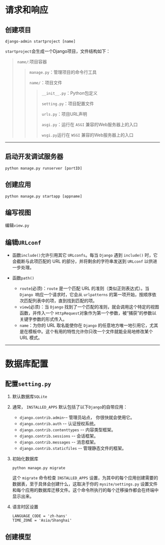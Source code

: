 # 请求和响应

## 创建项目

```django
django-admin startproject [name]
```

`startproject`会生成一个Django项目，文件结构如下：

> `name/`:项目容器
>
> > `manage.py`：管理项目的命令行工具
> >
> > `name/`：项目文件
> >
> > >`__init__.py`：Python包定义
> > >
> > >`setting.py`：项目配置文件
> > >
> > >`urls.py`：项目URL声明
> > >
> > >`asgi.py`：运行在 `ASGI` 兼容的Web服务器上的入口
> > >
> > >`wsgi.py`运行在 `WSGI` 兼容的Web服务器上的入口

---

## 启动开发调试服务器

```django
python manage.py runserver [portID]
```

## 创建应用

```django
python manage.py startapp [appname]
```

## 编写视图

编辑`view.py` 

## 编辑`URLconf`

- 函数`include()`允许引用其它 `URLconfs`。每当 `Django` 遇到 `include()` 时，它会截断与此项匹配的 URL 的部分，并将剩余的字符串发送到 `URLconf` 以供进一步处理。

- 函数`path()`
  - `route`(必须)：`route` 是一个匹配 URL 的准则（类似正则表达式）。当 `Django `响应一个请求时，它会从 `urlpatterns` 的第一项开始，按顺序依次匹配列表中的项，直到找到匹配的项。
  - `view`(必须)：当 `Django` 找到了一个匹配的准则，就会调用这个特定的视图函数，并传入一个 `HttpRequest`对象作为第一个参数，被“捕获”的参数以关键字参数的形式传入。
  - `name`：为你的 URL 取名能使你在 `Django` 的任意地方唯一地引用它，尤其是在模板中。这个有用的特性允许你只改一个文件就能全局地修改某个 URL 模式。

---

# 数据库配置

## 配置`setting.py`

1. 默认数据库`SQLite`

2. 通常， `INSTALLED_APPS` 默认包括了以下` Django `的自带应用：

	- `django.contrib.admin`-- 管理员站点， 你很快就会使用它。
	- `django.contrib.auth` -- 认证授权系统。
	- `django.contrib.contenttypes` -- 内容类型框架。
	- `django.contrib.sessions` -- 会话框架。
	- `django.contrib.messages` -- 消息框架。
	- `django.contrib.staticfiles` -- 管理静态文件的框架。
	
3. 初始化数据库

   ```django
   python manage.py migrate
   ```

   这个 `migrate` 命令检查 `INSTALLED_APPS` 设置，为其中的每个应用创建需要的数据表，至于具体会创建什么，这取决于你的 `mysite/settings.py` 设置文件和每个应用的数据库迁移文件。这个命令所执行的每个迁移操作都会在终端中显示出来。

4. 语言时区设置

   ```django
   LANGUAGE_CODE = 'zh-hans'
   TIME_ZONE = 'Asia/Shanghai'
   ```

## 创建模型



